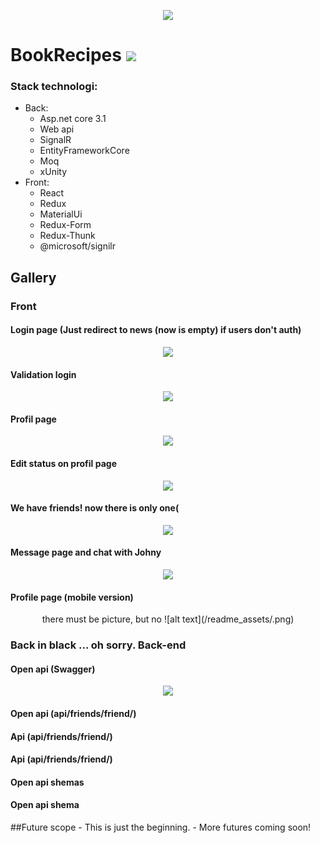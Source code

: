 <p align="center">
 <img src="/readme_assets/BookHeader.gif">
 </p>
<h1>
BookRecipes <img src="https://img.shields.io/badge/app-v1-brightgreen">
</h1>

<h3>Stack technologi:</h3>

* Back:
  * Asp.net core 3.1
  * Web api
  * SignalR
  * EntityFrameworkCore
  * Moq
  * xUnity
* Front:
  * React
  * Redux
  * MaterialUi
  * Redux-Form
  * Redux-Thunk
  * @microsoft/signilr  

<h2>Gallery</h2>
<h3>Front</h3>
 <h4>Login page (Just redirect to news (now is empty) if users don't auth)</h4>
<p align="center">
 <img src="/readme_assets/main_login.png">
 </p>
  <h4>Validation login</h4>
<p align="center">
 <img src="/readme_assets/login_validation.png">
 </p>
  <h4>Profil page</h4>
<p align="center">
 <img src="/readme_assets/profile_subzero.png">
 </p>
  <h4>Edit status on profil page</h4>
<p align="center">
 <img src="/readme_assets/edit_status.png">
 </p>
  <h4>We have friends! now there is only one(</h4>
<p align="center">
 <img src="/readme_assets/friends.png">
 </p>
  <h4>Message page and chat with Johny</h4>
<p align="center">
 <img src="/readme_assets/messages_with_johny_cage.png">
 </p>
  <h4>Profile page (mobile version)</h4>
<p align="center">
 there must be picture, but no
 ![alt text](/readme_assets/.png)
 </p>
 
 <h3>Back in black ... oh sorry. Back-end</h3>
   <h4>Open api (Swagger)</h4>
<p align="center">
 <img src="/readme_assets/OpenApi(Swagger)_Api_v1.png">
 </p>
  <h4>Open api (api/friends/friend/)</h4>
<p align="center">
 <img="/readme_assets/OpenApi(Swagger)_Api_Example_v1.png)">
 </p>
  <h4>Api (api/friends/friend/)</h4>
<p align="center">
 <img="/readme_assets/Api_Friend_v1.png)">
 </p>
  <h4>Api (api/friends/friend/)</h4>
<p align="center">
 <img="/readme_assets/Api_Friend_v1.png)">
 </p>
  <h4>Open api shemas</h4>
<p align="center">
 <img="/readme_assets/OpenApi(Swagger)_Schemas_v1.png)">
 </p>
  <h4>Open api shema</h4>
<p align="center">
 <img="/readme_assets/OpenApi(Swagger)_Schema_v1.png)">
 </p>
##Future scope
- This is just the beginning.
- More futures coming soon!


